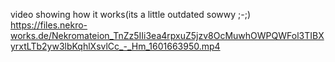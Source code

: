 video showing how it works(its a little outdated sowwy ;-;) <br>
https://files.nekro-works.de/Nekromateion_TnZz5IIi3ea4rpxuZ5jzv8OcMuwhOWPQWFol3TIBXyrxtLTb2yw3lbKqhlXsvlCc_-_Hm_1601663950.mp4
